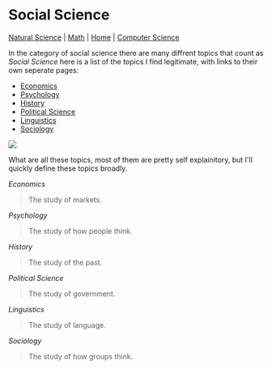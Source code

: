 # Social Science

[Natural Science](./file.md) | [Math](./file2.md) | [Home](./README.md) | [Computer Science](./file4.md)

In the category of social science there are many diffrent topics that count as *Social Science* here is a list of the topics I find legitimate, with links to their own seperate pages:

* [Economics](./file3/Economics.md)
* [Psychology](./file3/Psychology.md)
* [History](./file3/History.md)
* [Political Science](./file3/Political_Science.md)
* [Linguistics](./file3/Linguistics.md)
* [Sociology](./file3/Sociology.md)

![](https://mustbethistalltoride.files.wordpress.com/2015/07/social-connection.jpg)


What are all these topics, most of them are pretty self explainitory, but I'll quickly define these topics broadly.

*Economics*
> The study of markets.


*Psychology*
> The study of how people think.


*History*
> The study of the past.

*Political Science*
> The study of government.

*Linguistics*
> The study of language.

*Sociology*
> The study of how groups think.
